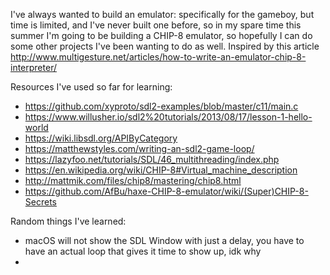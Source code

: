 I've always wanted to build an emulator: specifically for the gameboy, 
but time is limited, and I've never built one before, so in my spare time
this summer I'm going to be building a CHIP-8 emulator, so hopefully I can 
do some other projects I've been wanting to do as well. Inspired by this 
article http://www.multigesture.net/articles/how-to-write-an-emulator-chip-8-interpreter/

Resources I've used so far for learning:
- https://github.com/xyproto/sdl2-examples/blob/master/c11/main.c
- https://www.willusher.io/sdl2%20tutorials/2013/08/17/lesson-1-hello-world
- https://wiki.libsdl.org/APIByCategory
- https://matthewstyles.com/writing-an-sdl2-game-loop/
- https://lazyfoo.net/tutorials/SDL/46_multithreading/index.php
- https://en.wikipedia.org/wiki/CHIP-8#Virtual_machine_description
- http://mattmik.com/files/chip8/mastering/chip8.html
- https://github.com/AfBu/haxe-CHIP-8-emulator/wiki/(Super)CHIP-8-Secrets



Random things I've learned:

- macOS will not show the SDL Window with just a delay, you have to have an actual loop
that gives it time to show up, idk why
- 